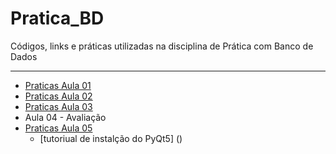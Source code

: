 # Pratica_BD
Códigos, links e práticas utilizadas na disciplina de Prática com Banco de Dados

---

* [Praticas Aula 01](https://github.com/Evaldo-comp/Pratica_BD/blob/main/Aula01/Praticas.md)
* [Praticas Aula 02](https://github.com/Evaldo-comp/Pratica_BD/blob/main/Aula02/Praticas02.md)
* [Praticas Aula 03](https://github.com/Evaldo-comp/Pratica_BD/blob/main/Aula03/Pr%C3%A1ticas-%20Aula03.md)
* Aula 04 - Avaliação
* [Praticas Aula 05](https://github.com/Evaldo-comp/Pratica_BD/blob/main/Aula05/Pr%C3%A1ticas-%20Aula05)
  * [tutoriual de instalção do PyQt5]   ()




